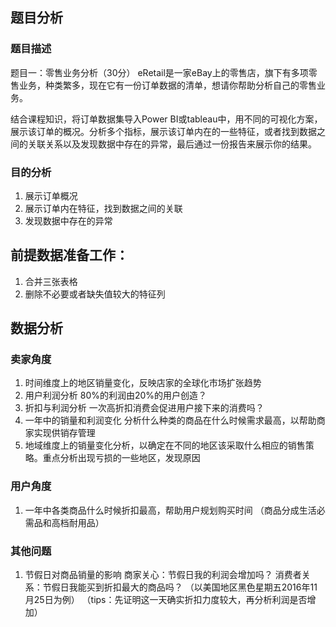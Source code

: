 ## 题目分析
### 题目描述
题目一：零售业务分析（30分）
eRetail是一家eBay上的零售店，旗下有多项零售业务，种类繁多，现在它有一份订单数据的清单，想请你帮助分析自己的零售业务。

结合课程知识，将订单数据集导入Power BI或tableau中，用不同的可视化方案，展示该订单的概况。分析多个指标，展示该订单内在的一些特征，或者找到数据之间的关联关系以及发现数据中存在的异常，最后通过一份报告来展示你的结果。

### 目的分析
1. 展示订单概况
2. 展示订单内在特征，找到数据之间的关联
3. 发现数据中存在的异常

## 前提数据准备工作：
1. 合并三张表格
2. 删除不必要或者缺失值较大的特征列

## 数据分析

### 卖家角度
1. 时间维度上的地区销量变化，反映店家的全球化市场扩张趋势
2. 用户利润分析 80%的利润由20%的用户创造？
3. 折扣与利润分析 一次高折扣消费会促进用户接下来的消费吗？
4. 一年中的销量和利润变化 分析什么种类的商品在什么时候需求最高，以帮助商家实现供销存管理
5. 地域维度上的销量变化分析，以确定在不同的地区该采取什么相应的销售策略。重点分析出现亏损的一些地区，发现原因

### 用户角度
1. 一年中各类商品什么时候折扣最高，帮助用户规划购买时间  （商品分成生活必需品和高档耐用品）

### 其他问题
1. 节假日对商品销量的影响 商家关心：节假日我的利润会增加吗？  消费者关系：节假日我能买到折扣最大的商品吗？ （以美国地区黑色星期五2016年11月25日为例）
（tips：先证明这一天确实折扣力度较大，再分析利润是否增加）
